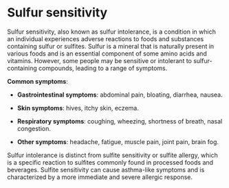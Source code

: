 [//]: # (
source: gpt-3 + jph editing
aka: sulfur intolerance
tags: sensitivities
)

# Sulfur sensitivity

Sulfur sensitivity, also known as sulfur intolerance, is a condition in which an individual experiences adverse reactions to foods and substances containing sulfur or sulfites. Sulfur is a mineral that is naturally present in various foods and is an essential component of some amino acids and vitamins. However, some people may be sensitive or intolerant to sulfur-containing compounds, leading to a range of symptoms.

**Common symptoms**:

* **Gastrointestinal symptoms**: abdominal pain, bloating, diarrhea, nausea.

* **Skin symptoms**: hives, itchy skin, eczema.

* **Respiratory symptoms**: coughing, wheezing, shortness of breath, nasal congestion.

* **Other symptoms**: headache, fatigue, muscle pain, joint pain, brain fog.

Sulfur intolerance is distinct from sulfite sensitivity or sulfite allergy, which is a specific reaction to sulfites commonly found in processed foods and beverages. Sulfite sensitivity can cause asthma-like symptoms and is characterized by a more immediate and severe allergic response.
